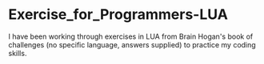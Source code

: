 # Exercise_for_Programmers-LUA
I have been working through exercises in LUA from Brain Hogan's book of challenges (no specific language, answers supplied) to practice my coding skills.
